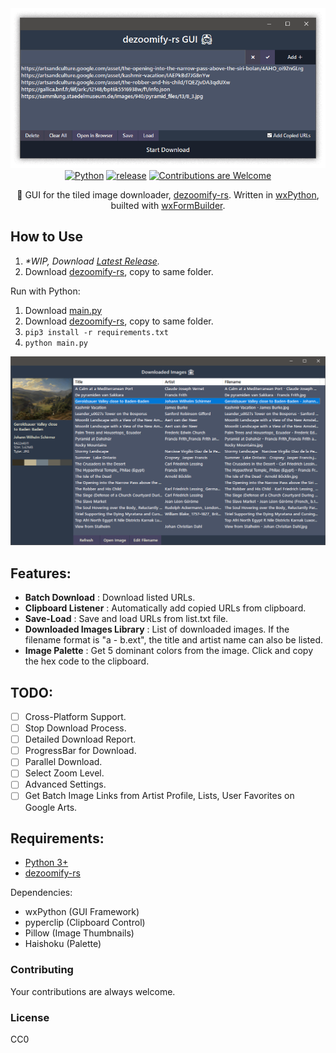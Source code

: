 <div align="center">
    <!--<h1>dezoomify-rs GUI 🦀</h1>-->
    <img alt="Main" src="imgs/ss_main.png" /><br>
    <a href="#"><img alt="Python" src="https://img.shields.io/badge/Python-gray?logo=python&style=flat-square&logoColor=Gainsboro" /></a>
    <a href="../../releases/latest"><img alt="release" src="https://img.shields.io/github/release/agmmnn/dezoomify-rs-gui.svg?style=flat-square" /></a>
    <a href="#Contributing"><img alt="Contributions are Welcome" src="https://img.shields.io/badge/keep-up--to--date-blue?logo=&style=flat-square" /></a>
<p>
🦀 GUI for the tiled image downloader, <a href="https://github.com/lovasoa/dezoomify-rs">dezoomify-rs</a>. Written in <a href="https://wxpython.org/">wxPython</a>, builted with <a href="https://github.com/wxFormBuilder/wxFormBuilder">wxFormBuilder</a>.
</p>
</div>

## How to Use
1. _*WIP, Download [Latest Release](../../releases/latest)._
2. Download [dezoomify-rs](https://github.com/lovasoa/dezoomify-rs/releases), copy to same folder.

Run with Python:
1. Download [main.py](https://raw.githubusercontent.com/agmmnn/dezoomify-rs-gui/master/main.py)
4. Download [dezoomify-rs](https://github.com/lovasoa/dezoomify-rs/releases), copy to same folder.
2. `pip3 install -r requirements.txt`
3. `python main.py`

![Downloaded Images Library](imgs/ss_library.png "Downloaded Images Library")

## Features:
- **Batch Download** : Download listed URLs.
- **Clipboard Listener** : Automatically add copied URLs from clipboard.
- **Save-Load** : Save and load URLs from list.txt file.
- **Downloaded Images Library** : List of downloaded images. If the filename format is "a - b.ext", the title and artist name can also be listed.
- **Image Palette** : Get 5 dominant colors from the image. Click and copy the hex code to the clipboard.

## TODO:
- [ ] Cross-Platform Support.
- [ ] Stop Download Process.
- [ ] Detailed Download Report.
- [ ] ProgressBar for Download.
- [ ] Parallel Download.
- [ ] Select Zoom Level.
- [ ] Advanced Settings.
- [ ] Get Batch Image Links from Artist Profile, Lists, User Favorites on Google Arts.

## Requirements:
* [Python 3+](https://www.python.org/downloads/)
* [dezoomify-rs](https://github.com/lovasoa/dezoomify-rs/releases)

Dependencies:
- wxPython (GUI Framework)
- pyperclip (Clipboard Control)
- Pillow (Image Thumbnails)
- Haishoku (Palette)

### Contributing
Your contributions are always welcome.

### License
CC0